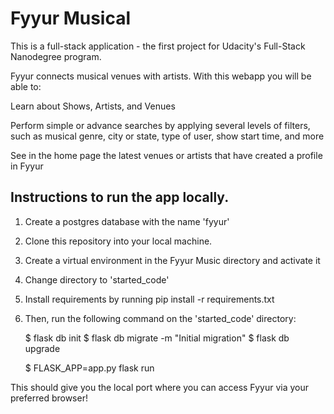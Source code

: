 # Fyyur Musical

This is a full-stack application - the first project for Udacity's Full-Stack Nanodegree program.

Fyyur connects musical venues with artists. With this webapp you will be able to:

Learn about Shows, Artists, and Venues

Perform simple or advance searches by applying several levels of filters, such as musical genre, city or state, type of user, show start time, and more

See in the home page the latest venues or artists that have created a profile in Fyyur

## Instructions to run the app locally.

1. Create a postgres database with the name 'fyyur'

2. Clone this repository into your local machine.

3. Create a virtual environment in the Fyyur Music directory and activate it

4. Change directory to 'started_code'

5. Install requirements by running pip install -r requirements.txt

6. Then, run the following command on the 'started_code' directory:

    $ flask db init
    $ flask db migrate -m "Initial migration"
    $ flask db upgrade

    $ FLASK_APP=app.py flask run

 This should give you the local port where you can access Fyyur via your preferred browser!
